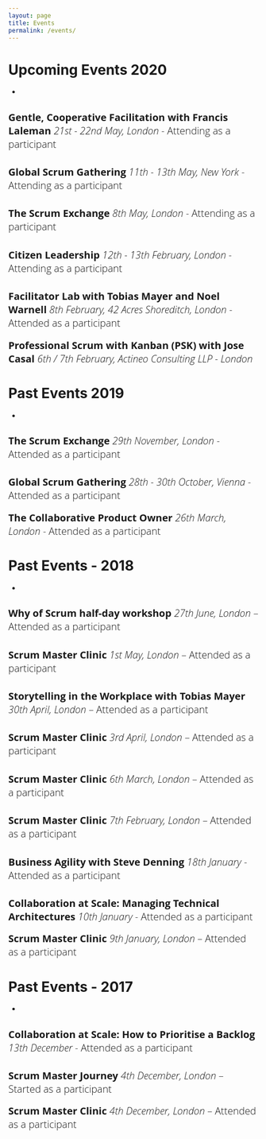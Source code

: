 ```yaml
---
layout: page
title: Events
permalink: /events/
---
```

# Upcoming Events 2020

- 
<span style="color:#00000; font-family: 'open sans'; font-size: 1em; font-size: 20px; font-weight: 200; hyphens: none;">**Gentle, Cooperative Facilitation with Francis Laleman** *21st - 22nd May, London* - Attending as a participant
- 
<span style="color:#00000; font-family: 'open sans'; font-size: 1em; font-size: 20px; font-weight: 200; hyphens: none;">**Global Scrum Gathering** *11th - 13th May, New York* - Attending as a participant
- 
<span style="color:#00000; font-family: 'open sans'; font-size: 1em; font-size: 20px; font-weight: 200; hyphens: none;">**The Scrum Exchange** *8th May, London* - Attending as a participant
- 
<span style="color:#00000; font-family: 'open sans'; font-size: 1em; font-size: 20px; font-weight: 200; hyphens: none;">**Citizen Leadership** *12th - 13th February, London* - Attending as a participant
- 
<span style="color:#00000; font-family: 'open sans'; font-size: 1em; font-size: 20px; font-weight: 200; hyphens: none;">**Facilitator Lab with Tobias Mayer and Noel Warnell** *8th February, 42 Acres Shoreditch, London* - Attended as a participant
- 
<span style="color:#00000; font-family: 'open sans'; font-size: 1em; font-size: 20px; font-weight: 200; hyphens: none;">**Professional Scrum with Kanban (PSK) with Jose Casal** *6th / 7th February, Actineo Consulting LLP - London* 

# Past Events 2019
- 
<span style="color:#00000; font-family: 'open sans'; font-size: 1em; font-size: 20px; font-weight: 200; hyphens: none;">**The Scrum Exchange** *29th November, London* - Attended as a participant
- 
<span style="color:#00000; font-family: 'open sans'; font-size: 1em; font-size: 20px; font-weight: 200; hyphens: none;">**Global Scrum Gathering** *28th - 30th  October, Vienna* - Attended as a participant
- 
<span style="color:#00000; font-family: 'open sans'; font-size: 1em; font-size: 20px; font-weight: 200; hyphens: none;">**The Collaborative Product Owner** *26th March, London* - Attended as a participant

# Past Events - 2018
- 
<span style="color:#00000; font-family: 'open sans'; font-size: 1em; font-size: 20px; font-weight: 200; hyphens:
none;">**Why of Scrum half-day workshop** *27th June, London* – Attended as a participant
- 
<span style="color:#00000; font-family: 'open sans'; font-size: 1em; font-size: 20px; font-weight: 200; hyphens:
none;">**Scrum Master Clinic** *1st May, London* – Attended as a participant
- 
<span style="color:#00000; font-family: 'open sans'; font-size: 1em; font-size: 20px; font-weight: 200; hyphens:
none;">**Storytelling in the Workplace with Tobias Mayer** *30th April, London* – Attended as a participant
- 
<span style="color:#00000; font-family: 'open sans'; font-size: 1em; font-size: 20px; font-weight: 200; hyphens:
none;">**Scrum Master Clinic** *3rd April, London* – Attended as a participant
- 
<span style="color:#00000; font-family: 'open sans'; font-size: 1em; font-size: 20px; font-weight: 200; hyphens:
none;">**Scrum Master Clinic** *6th March, London* – Attended as a participant
- 
<span style="color:#00000; font-family: 'open sans'; font-size: 1em; font-size: 20px; font-weight: 200; hyphens:
none;">**Scrum Master Clinic** *7th February, London* – Attended as a participant
- 
<span style="color:#00000; font-family: 'open sans'; font-size: 1em; font-size: 20px; font-weight: 200; hyphens:
none;">**Business Agility with Steve Denning** *18th January* - Attended as a participant
- 
<span style="color:#00000; font-family: 'open sans'; font-size: 1em; font-size: 20px; font-weight: 200; hyphens:
none;">**Collaboration at Scale: Managing Technical Architectures** *10th January* - Attended as a participant
- 
<span style="color:#00000; font-family: 'open sans'; font-size: 1em; font-size: 20px; font-weight: 200; hyphens: none;">**Scrum Master Clinic** *9th January, London* – Attended as a participant

# Past Events - 2017
- 
<span style="color:#00000; font-family: 'open sans'; font-size: 1em; font-size: 20px; font-weight: 200; hyphens: none;">**Collaboration at Scale: How to Prioritise a Backlog** *13th December* - Attended as a participant
- 
<span style="color:#00000; font-family: 'open sans'; font-size: 1em; font-size: 20px; font-weight: 200; hyphens: none;">**Scrum Master Journey** *4th December, London* – Started as a participant
- 
<span style="color:#00000; font-family: 'open sans'; font-size: 1em; font-size: 20px; font-weight: 200; hyphens: none;">**Scrum Master Clinic** *4th December, London* – Attended as a participant
